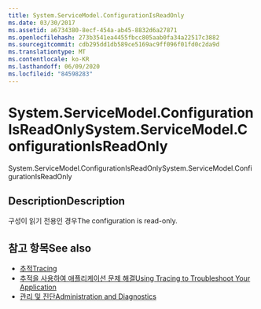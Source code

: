 ```yaml
---
title: System.ServiceModel.ConfigurationIsReadOnly
ms.date: 03/30/2017
ms.assetid: a6734380-8ecf-454a-ab45-8832d6a27871
ms.openlocfilehash: 273b3541ea4455fbcc805aab0fa34a22517c3882
ms.sourcegitcommit: cdb295dd1db589ce5169ac9ff096f01fd0c2da9d
ms.translationtype: MT
ms.contentlocale: ko-KR
ms.lasthandoff: 06/09/2020
ms.locfileid: "84598283"
---
```

# <a name="systemservicemodelconfigurationisreadonly"></a><span data-ttu-id="10c4d-102">System.ServiceModel.ConfigurationIsReadOnly</span><span class="sxs-lookup"><span data-stu-id="10c4d-102">System.ServiceModel.ConfigurationIsReadOnly</span></span>
<span data-ttu-id="10c4d-103">System.ServiceModel.ConfigurationIsReadOnly</span><span class="sxs-lookup"><span data-stu-id="10c4d-103">System.ServiceModel.ConfigurationIsReadOnly</span></span>  
  
## <a name="description"></a><span data-ttu-id="10c4d-104">Description</span><span class="sxs-lookup"><span data-stu-id="10c4d-104">Description</span></span>  
 <span data-ttu-id="10c4d-105">구성이 읽기 전용인 경우</span><span class="sxs-lookup"><span data-stu-id="10c4d-105">The configuration is read-only.</span></span>  
  
## <a name="see-also"></a><span data-ttu-id="10c4d-106">참고 항목</span><span class="sxs-lookup"><span data-stu-id="10c4d-106">See also</span></span>

- [<span data-ttu-id="10c4d-107">추적</span><span class="sxs-lookup"><span data-stu-id="10c4d-107">Tracing</span></span>](index.md)
- [<span data-ttu-id="10c4d-108">추적을 사용하여 애플리케이션 문제 해결</span><span class="sxs-lookup"><span data-stu-id="10c4d-108">Using Tracing to Troubleshoot Your Application</span></span>](using-tracing-to-troubleshoot-your-application.md)
- [<span data-ttu-id="10c4d-109">관리 및 진단</span><span class="sxs-lookup"><span data-stu-id="10c4d-109">Administration and Diagnostics</span></span>](../index.md)
